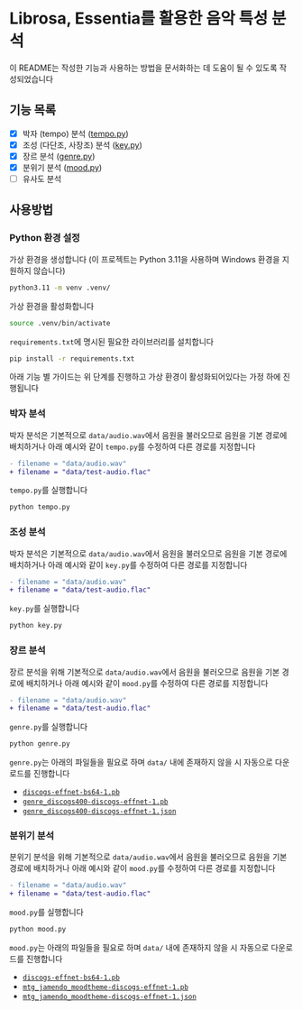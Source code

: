 # Librosa, Essentia를 활용한 음악 특성 분석

이 README는 작성한 기능과 사용하는 방법을 문서화하는 데 도움이 될 수 있도록 작성되었습니다

## 기능 목록

- [x] 박자 (tempo) 분석 ([tempo.py](./tempo.py))
- [x] 조성 (다단조, 사장조) 분석 ([key.py](./key.py))
- [x] 장르 분석 ([genre.py](./genre.py))
- [x] 분위기 분석 ([mood.py](./mood.py))
- [ ] 유사도 분석

## 사용방법

### Python 환경 설정

가상 환경을 생성합니다 (이 프로젝트는 Python 3.11을 사용하며 Windows 환경을 지원하지 않습니다)

```sh
python3.11 -m venv .venv/
```

가상 환경을 활성화합니다

```sh
source .venv/bin/activate
```

`requirements.txt`에 명시된 필요한 라이브러리를 설치합니다

```sh
pip install -r requirements.txt
```

아래 기능 별 가이드는 위 단계를 진행하고 가상 환경이 활성화되어있다는 가정 하에 진행됩니다

### 박자 분석

박자 분석은 기본적으로 `data/audio.wav`에서 음원을 불러오므로 음원을 기본 경로에 배치하거나 아래 예시와 같이 `tempo.py`를 수정하여 다른 경로를 지정합니다

```diff
- filename = "data/audio.wav"
+ filename = "data/test-audio.flac"
```

`tempo.py`를 실행합니다

```sh
python tempo.py
```

### 조성 분석

박자 분석은 기본적으로 `data/audio.wav`에서 음원을 불러오므로 음원을 기본 경로에 배치하거나 아래 예시와 같이 `key.py`를 수정하여 다른 경로를 지정합니다

```diff
- filename = "data/audio.wav"
+ filename = "data/test-audio.flac"
```

`key.py`를 실행합니다

```sh
python key.py
```

### 장르 분석

장르 분석을 위해 기본적으로 `data/audio.wav`에서 음원을 불러오므로 음원을 기본 경로에 배치하거나 아래 예시와 같이 `mood.py`를 수정하여 다른 경로를 지정합니다

```diff
- filename = "data/audio.wav"
+ filename = "data/test-audio.flac"
```

`genre.py`를 실행합니다

```sh
python genre.py
```

`genre.py`는 아래의 파일들을 필요로 하며 `data/` 내에 존재하지 않을 시 자동으로 다운로드를 진행합니다

- [`discogs-effnet-bs64-1.pb`](https://essentia.upf.edu/models/music-style-classification/discogs-effnet/discogs-effnet-bs64-1.pb)
- [`genre_discogs400-discogs-effnet-1.pb`](https://essentia.upf.edu/models/classification-heads/genre_discogs400/genre_discogs400-discogs-effnet-1.pb)
- [`genre_discogs400-discogs-effnet-1.json`](https://essentia.upf.edu/models/classification-heads/genre_discogs400/genre_discogs400-discogs-effnet-1.json)

### 분위기 분석

분위기 분석을 위해 기본적으로 `data/audio.wav`에서 음원을 불러오므로 음원을 기본 경로에 배치하거나 아래 예시와 같이 `mood.py`를 수정하여 다른 경로를 지정합니다

```diff
- filename = "data/audio.wav"
+ filename = "data/test-audio.flac"
```

`mood.py`를 실행합니다

```sh
python mood.py
```

`mood.py`는 아래의 파일들을 필요로 하며 `data/` 내에 존재하지 않을 시 자동으로 다운로드를 진행합니다

- [`discogs-effnet-bs64-1.pb`](https://essentia.upf.edu/models/music-style-classification/discogs-effnet/discogs-effnet-bs64-1.pb)
- [`mtg_jamendo_moodtheme-discogs-effnet-1.pb`](https://essentia.upf.edu/models/classification-heads/mtg_jamendo_moodtheme/mtg_jamendo_moodtheme-discogs-effnet-1.pb)
- [`mtg_jamendo_moodtheme-discogs-effnet-1.json`](https://essentia.upf.edu/models/classification-heads/mtg_jamendo_moodtheme/mtg_jamendo_moodtheme-discogs-effnet-1.json)
